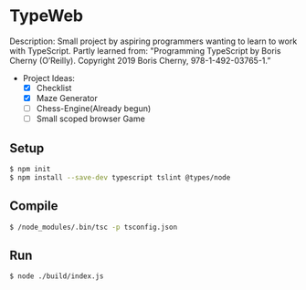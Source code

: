 # TypeWeb #
Description: Small project by aspiring programmers wanting to learn to work with TypeScript.
Partly learned from:
"Programming TypeScript by Boris Cherny (O’Reilly). Copyright 2019 Boris Cherny, 978-1-492-03765-1.”

* Project Ideas:
  - [x] Checklist
  - [x] Maze Generator
  - [ ] Chess-Engine(Already begun)
  - [ ] Small scoped browser Game
## Setup ##
```sh
$ npm init
$ npm install --save-dev typescript tslint @types/node
```
## Compile ##
```sh
$ /node_modules/.bin/tsc -p tsconfig.json
```
## Run ##
```sh
$ node ./build/index.js 
```
